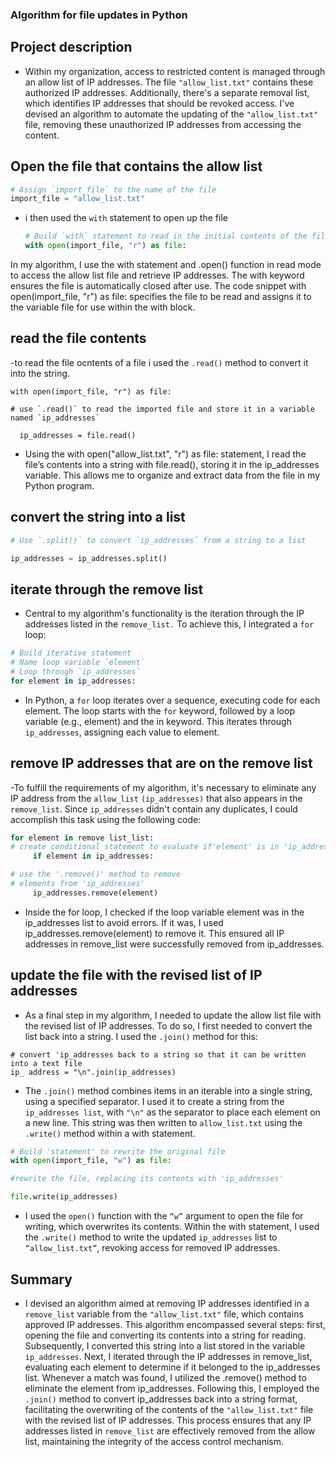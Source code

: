 ### Algorithm for file updates in Python

## Project description

- Within my organization, access to restricted content is managed through an allow list of IP addresses. The file `"allow_list.txt"` contains these authorized IP addresses. Additionally, there's a separate removal list, which identifies IP addresses that should be revoked access. I've devised an algorithm to automate the updating of the `"allow_list.txt"` file, removing these unauthorized IP addresses from accessing the content.

## Open the file that contains the allow list 

```python
# Assign `import_file` to the name of the file
import_file = "allow_list.txt"

```

- i then used the `with` statement to open up the file

  ```python
  # Build `with` statement to read in the initial contents of the file
  with open(import_file, "r") as file:

  ```

In my algorithm, I use the with statement and .open() function in read mode to access the allow list file and retrieve IP addresses. The with keyword ensures the file is automatically closed after use. The code snippet with open(import_file, "r") as file: specifies the file to be read and assigns it to the variable file for use within the with block.

## read the file contents
-to read the file ocntents of a file i used the `.read()` method to convert it into the string.

```pthyon
with open(import_file, "r") as file:

# use `.read()` to read the imported file and store it in a variable named `ip_addresses`

  ip_addresses = file.read()

```

- Using the with open("allow_list.txt", "r") as file: statement, I read the file’s contents into a string with file.read(), storing it in the ip_addresses variable. This allows me to organize and extract data from the file in my Python program.

## convert the string into a list 

```python
# Use `.split()` to convert `ip_addresses` from a string to a list

ip_addresses = ip_addresses.split()

```

## iterate through the remove list 

- Central to my algorithm's functionality is the iteration through the IP addresses listed in the `remove_list.` To achieve this, I integrated a `for` loop:

```python
# Build iterative statement
# Name loop variable `element`
# Loop through `ip_addresses`
for element in ip_addresses:

```

- In Python, a `for` loop iterates over a sequence, executing code for each element. The loop starts with the `for` keyword, followed by a loop variable (e.g., element) and the in keyword. This iterates through `ip_addresses`, assigning each value to element.

## remove IP addresses that are on the remove list 

-To fulfill the requirements of my algorithm, it's necessary to eliminate any IP address from the `allow_list` `(ip_addresses)` that also appears in the `remove_list`. Since `ip_addresses` didn't contain any duplicates, I could accomplish this task using the following code:

```python
for element in remove list_list:
# create conditional statement to evaluate if'element' is in 'ip_addresses'
     if element in ip_addresses:

# use the '.remove()' method to remove
# elements from 'ip_addresses'
     ip_addresses.remove(element)

```

- Inside the for loop, I checked if the loop variable element was in the ip_addresses list to avoid errors. If it was, I used ip_addresses.remove(element) to remove it. This ensured all IP addresses in remove_list were successfully removed from ip_addresses.

## update the file with the revised list of IP addresses

- As a final step in my algorithm, I needed to update the allow list file with the revised list of IP addresses. To do so, I first needed to convert the list back into a string. I used the `.join()` method for this:

```pyhton
# convert 'ip_addresses back to a string so that it can be written into a text file
ip_ address = "\n".join(ip_addresses)

```

- The `.join()` method combines items in an iterable into a single string, using a specified separator. I used it to create a string from the `ip_addresses list`, with `"\n"` as the separator to place each element on a new line. This string was then written to `allow_list.txt` using the `.write()` method within a with statement.

```python
# Build 'statement' to rewrite the original file
with open(import_file, "w") as file:

#rewrite the file, replacing its contents with 'ip_addresses'

file.write(ip_addresses)

```

- I used the `open()` function with the `“w”` argument to open the file for writing, which overwrites its contents. Within the with statement, I used the `.write()` method to write the updated `ip_addresses` list to `“allow_list.txt”`, revoking access for removed IP addresses.

## Summary

- I devised an algorithm aimed at removing IP addresses identified in a `remove_list` variable from the `"allow_list.txt"` file, which contains approved IP addresses. This algorithm encompassed several steps: first, opening the file and converting its contents into a string for reading. Subsequently, I converted this string into a list stored in the variable `ip_addresses`.
Next, I iterated through the IP addresses in remove_list, evaluating each element to determine if it belonged to the ip_addresses list. Whenever a match was found, I utilized the .remove() method to eliminate the element from ip_addresses. Following this, I employed the `.join()` method to convert ip_addresses back into a string format, facilitating the overwriting of the contents of the `"allow_list.txt"` file with the revised list of IP addresses.
This process ensures that any IP addresses listed in `remove_list` are effectively removed from the allow list, maintaining the integrity of the access control mechanism.




